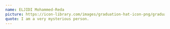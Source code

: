 ```yaml
---
name: ELJIDI Mohammed-Reda
picture: https://icon-library.com/images/graduation-hat-icon-png/graduation-hat-icon-png-29.jpg
quote: I am a very mysterious person.
---
```

